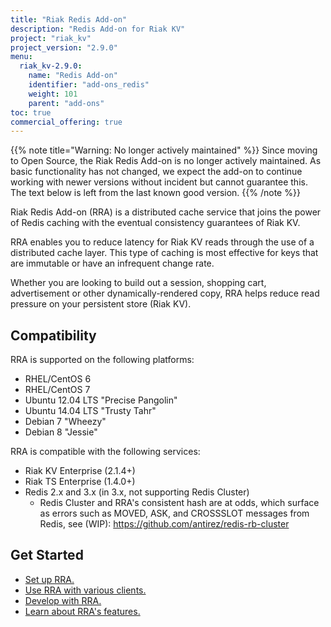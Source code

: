 ```yaml
---
title: "Riak Redis Add-on"
description: "Redis Add-on for Riak KV"
project: "riak_kv"
project_version: "2.9.0"
menu:
  riak_kv-2.9.0:
    name: "Redis Add-on"
    identifier: "add-ons_redis"
    weight: 101
    parent: "add-ons"
toc: true
commercial_offering: true
---
```



[addon redis develop]: ./developing-rra/
[addon redis features]: ./redis-add-on-features/
[addon redis setup]: ./set-up-rra/
[addon redis use]: ./get-started-with-rra/
[ee]: https://www.tiot.jp/en/about-us/contact-us/

{{% note title="Warning: No longer actively maintained" %}}
Since moving to Open Source, the Riak Redis Add-on is no longer actively maintained. As basic functionality has not changed, we expect the add-on to continue working with newer versions without incident but cannot guarantee this. The text below is left from the last known good version.
{{% /note %}}

Riak Redis Add-on (RRA) is a distributed cache service that joins the power of Redis caching with the eventual consistency guarantees of Riak KV.

RRA enables you to reduce latency for Riak KV reads through the use of a distributed cache layer. This type of caching is most effective for keys that are immutable or have an infrequent change rate.

Whether you are looking to build out a session, shopping cart, advertisement or other dynamically-rendered copy, RRA helps reduce read pressure on your persistent store (Riak KV).

## Compatibility

RRA is supported on the following platforms:

* RHEL/CentOS 6
* RHEL/CentOS 7
* Ubuntu 12.04 LTS "Precise Pangolin"
* Ubuntu 14.04 LTS "Trusty Tahr"
* Debian 7 "Wheezy"
* Debian 8 "Jessie"

RRA is compatible with the following services:

* Riak KV Enterprise (2.1.4+)
* Riak TS Enterprise (1.4.0+)
* Redis 2.x and 3.x (in 3.x, not supporting Redis Cluster)
  * Redis Cluster and RRA's consistent hash are at odds, which surface as errors
    such as MOVED, ASK, and CROSSSLOT messages from Redis, see (WIP):
    https://github.com/antirez/redis-rb-cluster

## Get Started

* [Set up RRA.][addon redis setup]
* [Use RRA with various clients.][addon redis use]
* [Develop with RRA.][addon redis develop]
* [Learn about RRA's features.][addon redis features]
